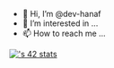 - 👋 Hi, I’m @dev-hanaf
- 👀 I’m interested in ...
- 📫 How to reach me ...

[![<username>'s 42 stats](https://badge.mediaplus.ma/levi/ahanaf)](https://github.com/oakoudad/badge42)
